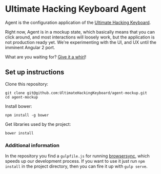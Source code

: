 # Ultimate Hacking Keyboard Agent

Agent is the configuration application of the [Ultimate Hacking Keyboard](https://ultimatehackingkeyboard.com/).

Right now, Agent is in a mockup state, which basically means that you can click around, and most interactions will loosely work, but the application is not production ready yet. We're experimenting with the UI, and UX until the imminent Angular 2 port.

What are you waiting for? [Give it a whirl](http://ultimatehackingkeyboard.github.io/agent-mockup/)!

## Set up instructions

Clone this repository:

```
git clone git@github.com:UltimateHackingKeyboard/agent-mockup.git
cd agent-mockup
```

Install bower:

```
npm install -g bower
```

Get libraries used by the project:

```
bower install
```

### Additional information

In the repository you find a `gulpfile.js` for running [browsersync](https://www.browsersync.io/), which speeds up our development process. If you want to use it just run `npm install` in the project directory, then you can fire it up with `gulp serve`.
